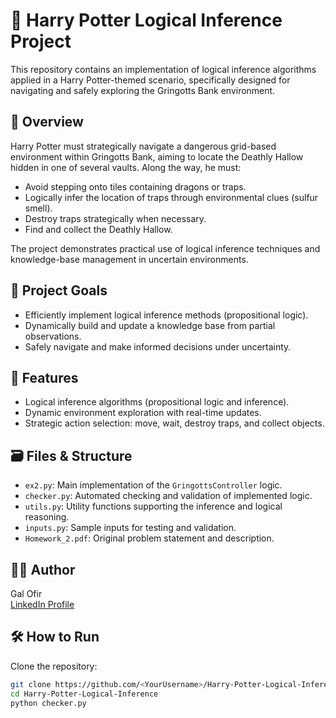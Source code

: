 # 🧙 Harry Potter Logical Inference Project

This repository contains an implementation of logical inference algorithms applied in a Harry Potter-themed scenario, specifically designed for navigating and safely exploring the Gringotts Bank environment.

## 📖 Overview
Harry Potter must strategically navigate a dangerous grid-based environment within Gringotts Bank, aiming to locate the Deathly Hallow hidden in one of several vaults. Along the way, he must:
- Avoid stepping onto tiles containing dragons or traps.
- Logically infer the location of traps through environmental clues (sulfur smell).
- Destroy traps strategically when necessary.
- Find and collect the Deathly Hallow.

The project demonstrates practical use of logical inference techniques and knowledge-base management in uncertain environments.

## 🎯 Project Goals
- Efficiently implement logical inference methods (propositional logic).
- Dynamically build and update a knowledge base from partial observations.
- Safely navigate and make informed decisions under uncertainty.

## 🚀 Features
- Logical inference algorithms (propositional logic and inference).
- Dynamic environment exploration with real-time updates.
- Strategic action selection: move, wait, destroy traps, and collect objects.

## 🗃️ Files & Structure
- `ex2.py`: Main implementation of the `GringottsController` logic.
- `checker.py`: Automated checking and validation of implemented logic.
- `utils.py`: Utility functions supporting the inference and logical reasoning.
- `inputs.py`: Sample inputs for testing and validation.
- `Homework_2.pdf`: Original problem statement and description.

## 👨‍💻 Author

Gal Ofir  
[LinkedIn Profile](https://www.linkedin.com/in/gal-ofir-341283210/)

## 🛠️ How to Run
Clone the repository:
```bash
git clone https://github.com/<YourUsername>/Harry-Potter-Logical-Inference.git
cd Harry-Potter-Logical-Inference
python checker.py
